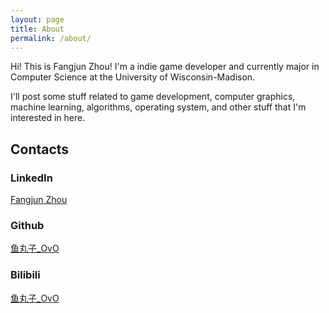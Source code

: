 ```yaml
---
layout: page
title: About
permalink: /about/
---
```


Hi! This is Fangjun Zhou! I'm a indie game developer and currently major in Computer Science at the University of Wisconsin-Madison.

I'll post some stuff related to game development, computer graphics, machine learning, algorithms, operating system, and other stuff that I'm interested in here.

## Contacts

### LinkedIn

[Fangjun Zhou](https://www.linkedin.com/in/fangjun-zhou)

### Github

[鱼丸子\_OvO](https://github.com/Fangjun-Zhou)

### Bilibili

[鱼丸子\_OvO](https://space.bilibili.com/15654501)
